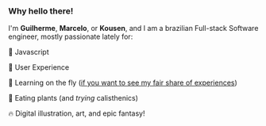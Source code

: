 ### Why hello there!

I'm **Guilherme**, **Marcelo**, or **Kousen**, and I am a brazilian Full-stack Software engineer, mostly passionate lately for:

:nut_and_bolt: Javascript

:busts_in_silhouette: User Experience

:rocket: Learning on the fly ([if you want to see my fair share of experiences](https://www.linkedin.com/in/guilherme-marcelo-luersen/))

:seedling: Eating plants (and *trying* calisthenics)

:fire: Digital illustration, art, and epic fantasy!
